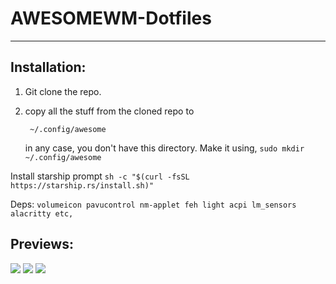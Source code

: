 # AWESOMEWM-Dotfiles
-----

## Installation:
1. Git clone the repo.
2. copy all the stuff from the cloned repo to 

   ` ~/.config/awesome`

    in any case, you don't have this directory. Make it using,
`sudo mkdir ~/.config/awesome`

Install starship prompt
`sh -c "$(curl -fsSL https://starship.rs/install.sh)"`

Deps:
`volumeicon
pavucontrol
nm-applet
feh
light
acpi
lm_sensors
alacritty
etc,`

## Previews:
[![](https://0x0.st/owgH.jpg)](https://0x0.st/owgH.jpg)
[![](https://0x0.st/owgH.jpg)](https://0x0.st/owgH.jpg)
[![](https://0x0.st/owgc.jpg)](https://0x0.st/owgc.jpg)
